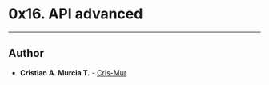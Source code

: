 # 0x16. API advanced

---

## Author
* **Cristian A. Murcia T.** - [Cris-Mur](https://github.com/Cris-Mur)